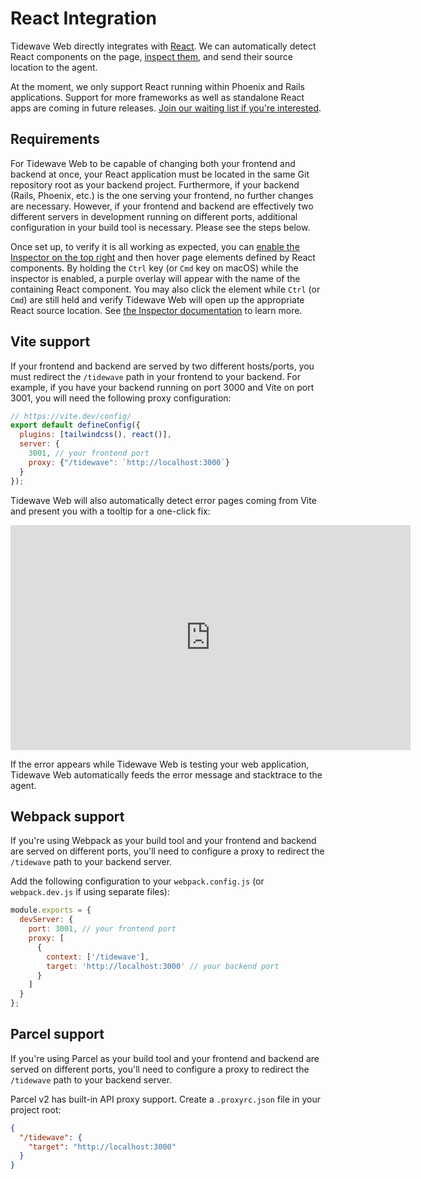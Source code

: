 # React Integration

Tidewave Web directly integrates with [React](https://react.dev). We can automatically detect React components on the page, [inspect them](inspector.md), and send their source location to the agent.

At the moment, we only support React running within Phoenix and Rails applications. Support for more frameworks as well as standalone React apps are coming in future releases. [Join our waiting list if you're interested](https://forms.gle/8MeXwGjpBFDeGNQw9).

## Requirements

For Tidewave Web to be capable of changing both your frontend and backend at once, your React application must be located in the same Git repository root as your backend project. Furthermore, if your backend (Rails, Phoenix, etc.) is the one serving your frontend, no further changes are necessary. However, if your frontend and backend are effectively two different servers in development running on different ports, additional configuration in your build tool is necessary. Please see the steps below.

Once set up, to verify it is all working as expected, you can [enable the Inspector on the top right](inspector.md) and then hover page elements defined by React components. By holding the `Ctrl` key (or `Cmd` key on macOS) while the inspector is enabled, a purple overlay will appear with the name of the containing React component. You may also click the element while `Ctrl` (or `Cmd`) are still held and verify Tidewave Web will open up the appropriate React source location. See [the Inspector documentation](inspector.md) to learn more.

## Vite support

If your frontend and backend are served by two different hosts/ports, you must redirect the `/tidewave` path in your frontend to your backend. For example, if you have your backend running on port 3000 and Vite on port 3001, you will need the following proxy configuration:

```javascript
// https://vite.dev/config/
export default defineConfig({
  plugins: [tailwindcss(), react()],
  server: {
    3001, // your frontend port
    proxy: {"/tidewave": `http://localhost:3000`}
  }
});
```

Tidewave Web will also automatically detect error pages coming from Vite and present you with a tooltip for a one-click fix:

<iframe width="640" height="360" src="https://www.youtube.com/embed/al_VaUWxK9I?si=eCUmP9YdzLa7TtgP" title="Tidewave Web autofix for Vite + React errors" frameborder="0" allow="accelerometer; autoplay; clipboard-write; encrypted-media; gyroscope; picture-in-picture; web-share" referrerpolicy="strict-origin-when-cross-origin" allowfullscreen></iframe>

If the error appears while Tidewave Web is testing your web application, Tidewave Web automatically feeds the error message and stacktrace to the agent.

## Webpack support

If you're using Webpack as your build tool and your frontend and backend are served on different ports, you'll need to configure a proxy to redirect the `/tidewave` path to your backend server.

Add the following configuration to your `webpack.config.js` (or `webpack.dev.js` if using separate files):

```javascript
module.exports = {
  devServer: {
    port: 3001, // your frontend port
    proxy: [
      {
        context: ['/tidewave'],
        target: 'http://localhost:3000' // your backend port
      }
    ]
  }
};
```

## Parcel support

If you're using Parcel as your build tool and your frontend and backend are served on different ports, you'll need to configure a proxy to redirect the `/tidewave` path to your backend server.

Parcel v2 has built-in API proxy support. Create a `.proxyrc.json` file in your project root:

```json
{
  "/tidewave": {
    "target": "http://localhost:3000"
  }
}
```
